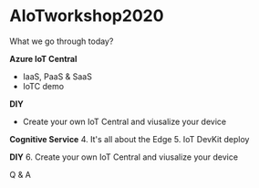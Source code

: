 # AIoTworkshop2020

What we go through today?

**Azure IoT Central**
  * IaaS, PaaS & SaaS
  * IoTC demo
  
**DIY**
  * Create your own IoT Central and viusalize your device
  
**Cognitive Service**
  4. It's all about the Edge
  5. IoT DevKit deploy

**DIY**
  6. Create your own IoT Central and viusalize your device
  
Q & A
